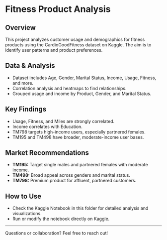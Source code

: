 # Fitness Product Analysis

## Overview
This project analyzes customer usage and demographics for fitness products using the CardioGoodFitness dataset on Kaggle. The aim is to identify user patterns and product preferences.

## Data & Analysis
- Dataset includes Age, Gender, Marital Status, Income, Usage, Fitness, and more.
- Correlation analysis and heatmaps to find relationships.
- Grouped usage and income by Product, Gender, and Marital Status.

## Key Findings
- Usage, Fitness, and Miles are strongly correlated.
- Income correlates with Education.
- TM798 targets high-income users, especially partnered females.
- TM195 and TM498 have broader, moderate-income user bases.

## Market Recommendations
- **TM195:** Target single males and partnered females with moderate income.
- **TM498:** Broad appeal across genders and marital status.
- **TM798:** Premium product for affluent, partnered customers.

## How to Use
- Check the Kaggle Notebook in this folder for detailed analysis and visualizations.
- Run or modify the notebook directly on Kaggle.

---

Questions or collaboration? Feel free to reach out!
